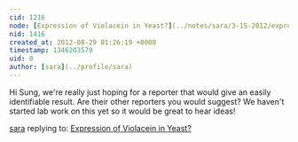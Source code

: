 ```yaml
---
cid: 1216
node: [Expression of Violacein in Yeast?](../notes/sara/3-15-2012/expression-violacein-yeast)
nid: 1416
created_at: 2012-08-29 01:26:19 +0000
timestamp: 1346203579
uid: 8
author: [sara](../profile/sara)
---
```


Hi Sung, we're really just hoping for a reporter that would give an easily identifiable result. Are their other reporters you would suggest? We haven't started lab work on this yet so it would be great to hear ideas! 

[sara](../profile/sara) replying to: [Expression of Violacein in Yeast?](../notes/sara/3-15-2012/expression-violacein-yeast)

